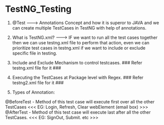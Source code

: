 # TestNG_Testing
1) @Test ---> Annotations Concept and how it is superor to JAVA and we can create multiple TestCases in TestNG with help of annotations. 

2) What is TestNG.xml? ---> IF we want to run all the test cases together then we can use testng.xml file to perform that action, 
even we can prioritize test cases in testng.xml if we want to include or exclude specific file in testing.   

3) Include and Exclude Mechanism to control testcases. ### Refer testng.xml file for it ###

4) Executing the TestCases at Package level with Regex. ### Refer testng2.xml file for it ###

5) Types of Annotation: 

@BeforeTest - Method of this test case will execute first over all the other TestCases  <<< EG: Login, Refresh, Clear webElement (email box) >>>
@AfterTest - Method of this test case will execute last after all the other TestCases.  <<< EG: SignOut, Submit. etc >>> 
